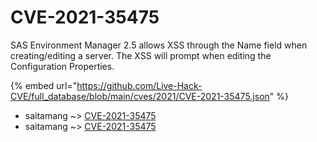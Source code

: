 # CVE-2021-35475

SAS Environment Manager 2.5 allows XSS through the Name field when creating/editing a server. The XSS will prompt when editing the Configuration Properties.

{% embed url="https://github.com/Live-Hack-CVE/full_database/blob/main/cves/2021/CVE-2021-35475.json" %}


* saitamang ~> [CVE-2021-35475](https://www.alice-snow.ru/2021/database/cve-2021-35475/cve-2021-35475-saitamang)
* saitamang ~> [CVE-2021-35475](https://www.alice-snow.ru/2021/database/cve-2021-35475/cve-2021-35475-saitamang)
